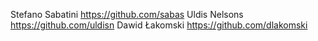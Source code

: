 Stefano Sabatini https://github.com/sabas
Uldis Nelsons https://github.com/uldisn
Dawid Łakomski https://github.com/dlakomski
